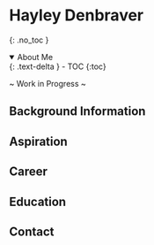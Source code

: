 # Hayley Denbraver
{: .no_toc }

<details open markdown="block">
  <summary>
    About Me
  </summary>
  {: .text-delta }
- TOC
{:toc}
</details>

~ Work in Progress ~

## Background Information

## Aspiration

## Career

## Education

## Contact
